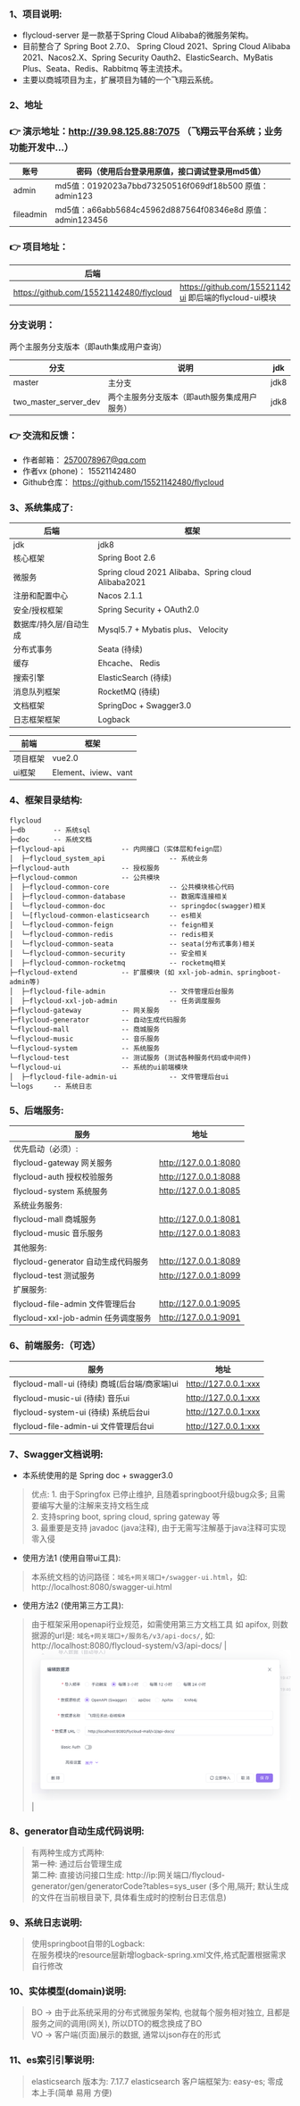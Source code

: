 
### 1、项目说明:
- flycloud-server 是一款基于Spring Cloud Alibaba的微服务架构。
- 目前整合了 Spring Boot 2.7.0、 Spring Cloud 2021、Spring Cloud Alibaba 2021、Nacos2.X、Spring Security Oauth2、ElasticSearch、MyBatis Plus、Seata、Redis、Rabbitmq 等主流技术。
- 主要以商城项目为主，扩展项目为辅的一个飞翔云系统。


### 2、地址

### 👉 演示地址：http://39.98.125.88:7075  （飞翔云平台系统；业务功能开发中...）
| 账号        | 密码（使用后台登录用原值，接口调试登录用md5值）                            |
|-----------|------------------------------------------------------|
| admin     | md5值：0192023a7bbd73250516f069df18b500 原值：admin123    |
| fileadmin | md5值：a66abb5684c45962d887564f08346e8d 原值：admin123456 |


### 👉 项目地址：
| 后端                                        | 前端                                                                                |
|-------------------------------------------|-----------------------------------------------------------------------------------|
| https://github.com/15521142480/flycloud   | https://github.com/15521142480/flycloud/tree/master/flycloud-ui 即后端的flycloud-ui模块 |

### 分支说明：
 两个主服务分支版本（即auth集成用户查询）

| 分支                     | 说明                       | jdk               |
|------------------------|--------------------------|-------------------|
| master                 | 主分支                      | jdk8              |
| two_master_server_dev  | 两个主服务分支版本（即auth服务集成用户服务） | jdk8              |

### 👉 交流和反馈：
- 作者邮箱：        2570078967@qq.com
- 作者vx (phone)： 15521142480
- Github仓库：     https://github.com/15521142480/flycloud


### 3、系统集成了:

| 后端           | 框架                                                 |
|--------------|----------------------------------------------------|
| jdk          | jdk8                                               |
| 核心框架         | Spring Boot 2.6                                    |
| 微服务          | Spring cloud 2021 Alibaba、Spring cloud Alibaba2021 |
| 注册和配置中心      | Nacos 2.1.1                                        |
| 安全/授权框架      | Spring Security + OAuth2.0                         |
| 数据库/持久层/自动生成 | Mysql5.7 + Mybatis plus、 Velocity                  |
| 分布式事务        | Seata (待续)                                         |
| 缓存           | Ehcache、 Redis                                     |
| 搜索引擎         | ElasticSearch (待续)                                 |
| 消息队列框架       | RocketMQ (待续)                                      |
| 文档框架         | SpringDoc + Swagger3.0                             |
| 日志框架框架       | Logback                                            |


| 前端      | 框架                                                 |
|---------|----------------------------------------------------|
| 项目框架    | vue2.0                                             |
| ui框架    | Element、iview、vant                                 |


### 4、框架目录结构:
```
flycloud
├─db       -- 系统sql
├─doc      -- 系统文档
├─flycloud-api              -- 内网接口（实体层和feign层）
│  ├─flycloud_system_api                -- 系统业务
├─flycloud-auth             -- 授权服务
├─flycloud-common           -- 公共模块
│  ├─flycloud-common-core               -- 公共模块核心代码
│  ├─flycloud-common-database           -- 数据库连接相关
│  └─flycloud-common-doc                -- springdoc(swagger)相关
│  └─[flycloud-common-elasticsearch     -- es相关
│  └─flycloud-common-feign              -- feign相关
│  └─flycloud-common-redis              -- redis相关
│  └─flycloud-common-seata              -- seata(分布式事务)相关
│  └─flycloud-common-security           -- 安全相关
│  ├─flycloud-common-rocketmq           -- rocketmq相关
├─flycloud-extend           -- 扩展模块 (如 xxl-job-admin、springboot-admin等)
│  ├─flycloud-file-admin                -- 文件管理后台服务
│  ├─flycloud-xxl-job-admin             -- 任务调度服务
├─flycloud-gateway          -- 网关服务
├─flycloud-generator        -- 自动生成代码服务
└─flycloud-mall             -- 商城服务
└─flycloud-music            -- 音乐服务
└─flycloud-system           -- 系统服务
└─flycloud-test             -- 测试服务 (测试各种服务代码或中间件)
└─flycloud-ui               -- 系统的ui前端模块
│  ├─flycloud-file-admin-ui             -- 文件管理后台ui
└─logs     -- 系统日志 
```


### 5、后端服务:
| 服务                                | 地址                    |
|-----------------------------------|-----------------------|
| 优先启动（必须）:                         |
| flycloud-gateway     网关服务         | http://127.0.0.1:8080 |
| flycloud-auth        授权校验服务       | http://127.0.0.1:8088 |
| flycloud-system      系统服务         | http://127.0.0.1:8085 |
| 系统业务服务:                           |
| flycloud-mall        商城服务         | http://127.0.0.1:8081 |
| flycloud-music       音乐服务         | http://127.0.0.1:8083 |
| 其他服务:                             |
| flycloud-generator   自动生成代码服务     | http://127.0.0.1:8089 |
| flycloud-test        测试服务         | http://127.0.0.1:8099 |
| 扩展服务:                             |
| flycloud-file-admin   文件管理后台      | http://127.0.0.1:9095 |
| flycloud-xxl-job-admin     任务调度服务 | http://127.0.0.1:9091 |


### 6、前端服务:（可选）
| 服务                                        | 地址                   |
|-------------------------------------------|----------------------|
| flycloud-mall-ui (待续)       商城(后台端/商家端)ui | http://127.0.0.1:xxx |
| flycloud-music-ui (待续)      音乐ui              | http://127.0.0.1:xxx |
| flycloud-system-ui (待续)     系统后台ui            | http://127.0.0.1:xxx |
| flycloud-file-admin-ui   文件管理后台ui         | http://127.0.0.1:xxx |


### 7、Swagger文档说明:
-  本系统使用的是 Spring doc + swagger3.0
>   优点: 1. 由于Springfox 已停止维护, 且随着springboot升级bug众多; 且需要编写大量的注解来支持文档生成
>      <br>  2. 支持spring boot, spring cloud, spring gateway 等
>      <br>  3. 最重要是支持 javadoc (java注释), 由于无需写注解基于java注释可实现零入侵
-  使用方法1 (使用自带ui工具):
>    本系统文档的访问路径：`域名+网关端口+/swagger-ui.html`，如: http://localhost:8080/swagger-ui.html
-  使用方法2 (使用第三方工具):
>   由于框架采用openapi行业规范，如需使用第三方文档工具 如 apifox, 则数据源的url是: `域名+网关端口+/服务名/v3/api-docs/`, 如: http://localhost:8080/flycloud-system/v3/api-docs/
> | ![输入图片说明](https://github.com/15521142480/flycloud/blob/7996bf17103b53774015b516e2c55edf13ee3cee/doc/swagger/img.png "屏幕截图") |


### 8、generator自动生成代码说明:
>   有两种生成方式两种:
>   <br> 第一种: 通过后台管理生成
>   <br> 第二种: 直接访问接口生成: http://ip:网关端口/flycloud-generator/gen/generatorCode?tables=sys_user  (多个用,隔开; 默认生成的文件在当前根目录下, 具体看生成时的控制台日志信息)


### 9、系统日志说明:
>   使用springboot自带的Logback:
>   <br> 在服务模块的resource层新增logback-spring.xml文件,格式配置根据需求自行修改


### 10、实体模型(domain)说明:
>   BO -> 由于此系统采用的分布式微服务架构, 也就每个服务相对独立, 且都是服务之间的调用(网关), 所以DTO的概念换成了BO
>   <br> VO -> 客户端(页面)展示的数据, 通常以json存在的形式


### 11、es索引引擎说明:
>   elasticsearch 版本为: 7.17.7
>   elasticsearch 客户端框架为: easy-es; 零成本上手(简单 易用 方便)
